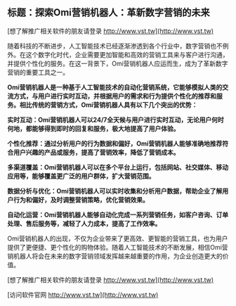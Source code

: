 ## **标题：探索Omi营销机器人：革新数字营销的未来**

[想了解推广相关软件的朋友请登录 http://www.vst.tw](http://www.vst.tw)

随着科技的不断进步，人工智能技术已经逐渐渗透到各个行业中，数字营销也不例外。在这个数字化时代，企业需要更加智能和高效的营销工具来与客户进行沟通，并提供个性化的服务。在这一背景下，Omi营销机器人应运而生，成为了革新数字营销的重要工具之一。

**Omi营销机器人是一种基于人工智能技术的自动化营销系统，它能够模拟人类的交流方式，与用户进行实时互动，并根据用户的需求和行为提供个性化的推荐和服务。相比传统的营销方式，Omi营销机器人具有以下几个突出的优势：**

**实时互动：Omi营销机器人可以24/7全天候与用户进行实时互动，无论用户何时何地，都能够得到即时的回复和服务，极大地提高了用户体验。**

**个性化推荐：通过分析用户的行为数据和偏好，Omi营销机器人能够准确地推荐符合用户兴趣的产品或服务，提高了营销效率，降低了营销成本。**

**多渠道覆盖：Omi营销机器人可以在多个平台上运行，包括网站、社交媒体、移动应用等，能够覆盖更广泛的用户群体，扩大营销范围。**

**数据分析与优化：Omi营销机器人可以实时收集和分析用户数据，帮助企业了解用户行为和偏好，及时调整营销策略，优化营销效果。**

**自动化运营：Omi营销机器人能够自动化完成一系列营销任务，如客户咨询、订单处理、售后服务等，减轻了人力成本，提高了工作效率。**

Omi营销机器人的出现，不仅为企业带来了更高效、更智能的营销工具，也为用户提供了更便捷、更个性化的购物体验。随着人工智能技术的不断发展，相信Omi营销机器人将会在未来的数字营销领域发挥越来越重要的作用，为企业创造更大的价值。

[想了解推广相关软件的朋友请登录 http://www.vst.tw](http://www.vst.tw)


[访问软件官网 http://www.vst.tw](http://www.vst.tw)
